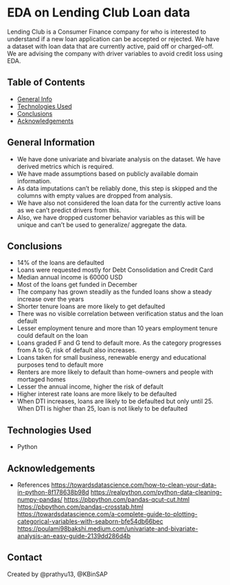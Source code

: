 # EDA on Lending Club Loan data

Lending Club is a Consumer Finance company for who is interested to understand if a new loan application can be accepted or rejected.
We have a dataset with loan data that are currently active, paid off or charged-off.
We are advising the company with driver variables to avoid credit loss using EDA.

## Table of Contents

- [General Info](#general-information)
- [Technologies Used](#technologies-used)
- [Conclusions](#conclusions)
- [Acknowledgements](#acknowledgements)

## General Information

- We have done univariate and bivariate analysis on the dataset. We have derived metrics which is required.
- We have made assumptions based on publicly available domain information.
- As data imputations can’t be reliably done, this step is skipped and the columns with empty values are dropped from analysis.
- We have also not considered the loan data for the currently active loans as we can’t predict drivers from this.
- Also, we have dropped customer behavior variables as this will be unique and can’t be used to generalize/ aggregate the data.

## Conclusions

- 14% of the loans are defaulted
- Loans were requested mostly for Debt Consolidation and Credit Card
- Median annual income is 60000 USD
- Most of the loans get funded in December
- The company has grown steadily as the funded loans show a steady increase over the years
- Shorter tenure loans are more likely to get defaulted
- There was no visible correlation between verification status and the loan default
- Lesser employment tenure and more than 10 years employment tenure could default on the loan
- Loans graded F and G tend to default more. As the category progresses from A to G, risk of default also increases.
- Loans taken for small business, renewable energy and educational purposes tend to default more
- Renters are more likely to default than home-owners and people with mortaged homes
- Lesser the annual income, higher the risk of default
- Higher interest rate loans are more likely to be defaulted
- When DTI increases, loans are likely to be defaulted but only until 25. When DTI is higher than 25, loan is not likely to be defaulted

## Technologies Used

- Python

## Acknowledgements

- References
  https://towardsdatascience.com/how-to-clean-your-data-in-python-8f178638b98d
  https://realpython.com/python-data-cleaning-numpy-pandas/
  https://pbpython.com/pandas-qcut-cut.html
  https://pbpython.com/pandas-crosstab.html
  https://towardsdatascience.com/a-complete-guide-to-plotting-categorical-variables-with-seaborn-bfe54db66bec
  https://poulami98bakshi.medium.com/univariate-and-bivariate-analysis-an-easy-guide-2139dd286d4b

## Contact

Created by @prathyu13, @KBinSAP
